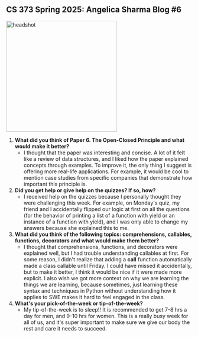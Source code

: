 ## CS 373 Spring 2025: Angelica Sharma Blog #6
<img src="https://github.com/user-attachments/assets/5d65aa82-2f4e-458a-bd41-789a3e50e85c" alt="headshot" width="300" height="300">


1. **What did you think of Paper 6. The Open-Closed Principle and what would make it better?**
   - I thought that the paper was interesting and concise. A lot of it felt like a review of data structures, and I liked
     how the paper explained concepts through examples. To improve it, the only thing I suggest is offering more real-life
     applications. For example, it would be cool to mention case studies from specific companies that demonstrate
     how important this principle is.
2. **Did you get help or give help on the quizzes? If so, how?**
   - I received help on the quizzes because I personally thought they were challenging this week. For example, on Monday's quiz,
     my friend and I accidentally flipped our logic at first on all the questions (for the behavior of printing a list of a
     function with yield or an instance of a function with yield), and I was only able to change my answers because she
     explained this to me.
3. **What did you think of the following topics: comprehensions, callables, functions, decorators and what would make them better?**
   - I thought that comprehensions, functions, and decorators were explained well, but I had trouble understanding
     callables at first. For some reason, I didn't realize that adding a __call__ function automatically made a class callable
     until Friday. I could have missed it accidentally, but to make it better, I think it would be nice if it were made more
     explicit. I also wish we got more context on why we are learning the things we are learning, because sometimes, just learning
     these syntax and techniques in Python without understanding how it applies to SWE makes it hard to feel engaged in the class.
4. **What's your pick-of-the-week or tip-of-the-week?**
   - My tip-of-the-week is to sleep!! It is recommended to get 7-8 hrs a day for men, and 9-10 hrs for women. This is a really busy
     week for all of us, and it's super important to make sure we give our body the rest and care it needs to succeed. 
     
